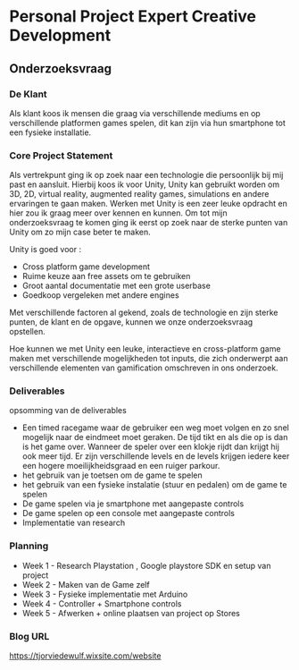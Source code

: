 # Personal Project Expert Creative Development

## Onderzoeksvraag

### De Klant
Als klant koos ik mensen die graag via verschillende mediums en op verschillende platformen games spelen, dit kan zijn via hun smartphone tot een fysieke installatie.

### Core Project Statement
Als vertrekpunt ging ik op zoek naar een technologie die persoonlijk bij mij past en aansluit. Hierbij koos ik voor Unity, Unity kan gebruikt worden om 3D, 2D, virtual reality, augmented reality games, simulations en andere ervaringen te gaan maken. Werken met Unity is een zeer leuke opdracht en hier zou ik graag meer over kennen en kunnen. Om tot mijn onderzoeksvraag te komen ging ik eerst op zoek naar de sterke punten van Unity om zo mijn case beter te maken.

Unity is goed voor : 
- Cross platform game development
- Ruime keuze aan free assets om te gebruiken
- Groot aantal documentatie met een grote userbase
- Goedkoop vergeleken met andere engines

Met verschillende factoren al gekend, zoals de technologie en zijn sterke punten, de klant en de opgave, kunnen we onze onderzoeksvraag opstellen.

Hoe kunnen we met Unity een leuke, interactieve en cross-platform game maken met verschillende mogelijkheden tot inputs, die zich onderwerpt aan verschillende elementen van gamification omschreven in ons onderzoek.

### Deliverables
opsomming van de deliverables
* Een timed racegame waar de gebruiker een weg moet volgen en zo snel mogelijk naar de eindmeet moet geraken. De tijd tikt en als die op is dan is het game over. Wanneer de speler over een klokje rijdt dan krijgt hij ook meer tijd. Er zijn verschillende levels en de levels krijgen iedere keer een hogere moeilijkheidsgraad en een ruiger parkour.
* het gebruik van je toetsen om de game te spelen
* het gebruik van een fysieke instalatie (stuur en pedalen) om de game te spelen
* De game spelen via je smartphone met aangepaste controls
* De game spelen op een console met aangepaste controls
* Implementatie van research

### Planning
* Week 1 - Research Playstation , Google playstore SDK en setup van project
* Week 2 - Maken van de Game zelf
* Week 3 - Fysieke implementatie met Arduino
* Week 4 - Controller + Smartphone controls
* Week 5 - Afwerken + online plaatsen van project op Stores


### Blog URL
https://tjorviedewulf.wixsite.com/website
